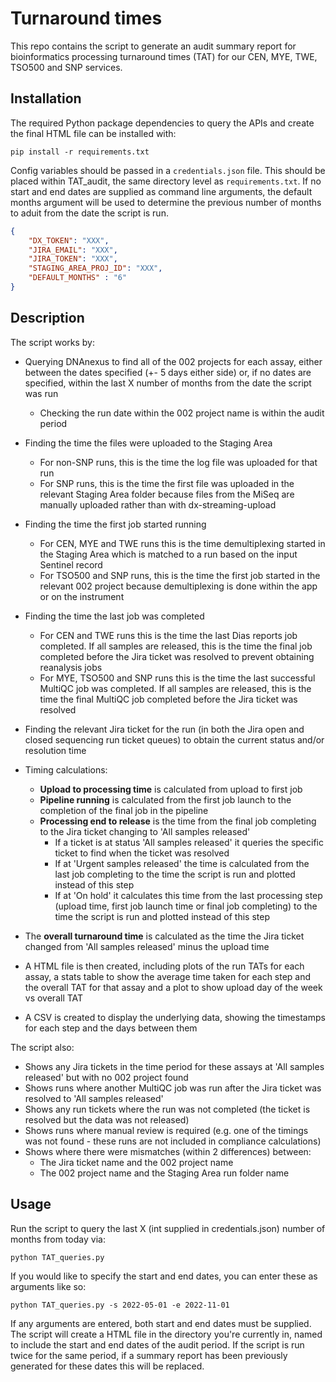 # Turnaround times
This repo contains the script to generate an audit summary report for bioinformatics processing turnaround times (TAT) for our CEN, MYE, TWE, TSO500 and SNP services.

## Installation
The required Python package dependencies to query the APIs and create the final HTML file can be installed with:

```
pip install -r requirements.txt
```

Config variables should be passed in a `credentials.json` file. This should be placed within TAT_audit, the same directory level as `requirements.txt`. If no start and end dates are supplied as command line arguments, the default months argument will be used to determine the previous number of months to aduit from the date the script is run.

```json
{
    "DX_TOKEN": "XXX",
    "JIRA_EMAIL": "XXX",
    "JIRA_TOKEN": "XXX",
    "STAGING_AREA_PROJ_ID": "XXX",
    "DEFAULT_MONTHS" : "6"
}
```
## Description
The script works by:
- Querying DNAnexus to find all of the 002 projects for each assay, either between the dates specified (+- 5 days either side) or, if no dates are specified, within the last X number of months from the date the script was run
    - Checking the run date within the 002 project name is within the audit period
- Finding the time the files were uploaded to the Staging Area
    - For non-SNP runs, this is the time the log file was uploaded for that run
    - For SNP runs, this is the time the first file was uploaded in the relevant Staging Area folder because files from the MiSeq are manually uploaded rather than with dx-streaming-upload
- Finding the time the first job started running
    - For CEN, MYE and TWE runs this is the time demultiplexing started in the Staging Area which is matched to a run based on the input Sentinel record
    - For TSO500 and SNP runs, this is the time the first job started in the relevant 002 project because demultiplexing is done within the app or on the instrument
- Finding the time the last job was completed
    - For CEN and TWE runs this is the time the last Dias reports job completed. If all samples are released, this is the time the final job completed before the Jira ticket was resolved to prevent obtaining reanalysis jobs
    - For MYE, TSO500 and SNP runs this is the time the last successful MultiQC job was completed. If all samples are released, this is the time the final MultiQC job completed before the Jira ticket was resolved
- Finding the relevant Jira ticket for the run (in both the Jira open and closed sequencing run ticket queues) to obtain the current status and/or resolution time

- Timing calculations:
    - **Upload to processing time** is calculated from upload to first job
    - **Pipeline running** is calculated from the first job launch to the completion of the final job in the pipeline
    - **Processing end to release** is the time from the final job completing to the Jira ticket changing to 'All samples released'
        - If a ticket is at status 'All samples released' it queries the specific ticket to find when the ticket was resolved
        - If at 'Urgent samples released' the time is calculated from the last job completing to the time the script is run and plotted instead of this step
        - If at 'On hold' it calculates this time from the last processing step (upload time, first job launch time or final job completing) to the time the script is run and plotted instead of this step
- The **overall turnaround time** is calculated as the time the Jira ticket changed from 'All samples released' minus the upload time

- A HTML file is then created, including plots of the run TATs for each assay, a stats table to show the average time taken for each step and the overall TAT for that assay and a plot to show upload day of the week vs overall TAT
- A CSV is created to display the underlying data, showing the timestamps for each step and the days between them

The script also:
- Shows any Jira tickets in the time period for these assays at 'All samples released' but with no 002 project found
- Shows runs where another MultiQC job was run after the Jira ticket was resolved to 'All samples released'
- Shows any run tickets where the run was not completed (the ticket is resolved but the data was not released)
- Shows runs where manual review is required (e.g. one of the timings was not found - these runs are not included in compliance calculations)
- Shows where there were mismatches (within 2 differences) between:
    - The Jira ticket name and the 002 project name
    - The 002 project name and the Staging Area run folder name

## Usage
Run the script to query the last X (int supplied in credentials.json) number of months from today via:

```
python TAT_queries.py
```

If you would like to specify the start and end dates, you can enter these as arguments like so:

```
python TAT_queries.py -s 2022-05-01 -e 2022-11-01
```

If any arguments are entered, both start and end dates must be supplied. The script will create a HTML file in the directory you're currently in, named to include the start and end dates of the audit period. If the script is run twice for the same period, if a summary report has been previously generated for these dates this will be replaced.
